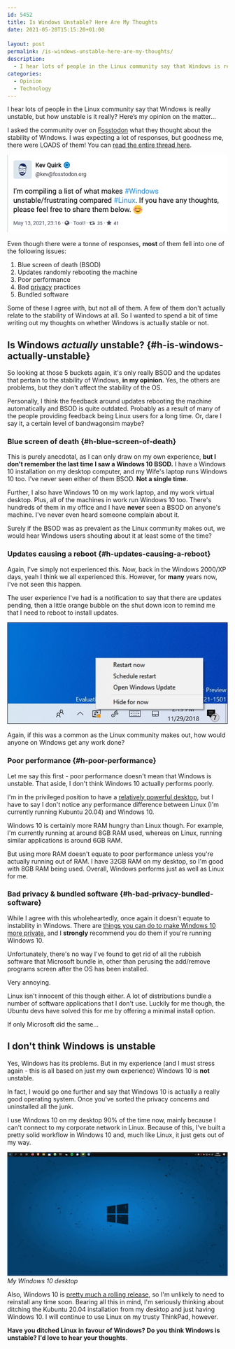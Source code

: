 ```yaml
---
id: 5452
title: Is Windows Unstable? Here Are My Thoughts
date: 2021-05-20T15:15:20+01:00

layout: post
permalink: /is-windows-unstable-here-are-my-thoughts/
description:
  - I hear lots of people in the Linux community say that Windows is really unstable, but how unstable is Windows really? I share my thoughts.
categories:
  - Opinion
  - Technology
---
```

<p class="medium">
  I hear lots of people in the Linux community say that Windows is really unstable, but how unstable is it really? Here&#8217;s my opinion on the matter&#8230;
</p>

I asked the community over on <a href="https://fosstodon.org" target="_blank" rel="noreferrer noopener">Fosstodon</a> what they thought about the stability of Windows. I was expecting a lot of responses, but goodness me, there were LOADS of them! You can <a href="https://fosstodon.org/@kev/106230198389675398" target="_blank" rel="noreferrer noopener">read the entire thread here</a>.

![](/assets/images/windows-stability-toot.png)

Even though there were a tonne of responses, **most** of them fell into one of the following issues:

  1. Blue screen of death (BSOD)
  2. Updates randomly rebooting the machine
  3. Poor performance
  4. Bad <a href="/category/privacy" target="_blank" rel="noreferrer noopener">privacy</a> practices
  5. Bundled software

Some of these I agree with, but not all of them. A few of them don't actually relate to the stability of Windows at all. So I wanted to spend a bit of time writing out my thoughts on whether Windows is actually stable or not.

## Is Windows _actually_ unstable? {#h-is-windows-actually-unstable}

So looking at those 5 buckets again, it's only really BSOD and the updates that pertain to the stability of Windows, **in my opinion**. Yes, the others are problems, but they don't affect the stability of the OS.

Personally, I think the feedback around updates rebooting the machine automatically and BSOD is quite outdated. Probably as a result of many of the people providing feedback being Linux users for a long time. Or, dare I say it, a certain level of bandwagonsim maybe?

### Blue screen of death {#h-blue-screen-of-death}

This is purely anecdotal, as I can only draw on my own experience, **but I don't remember the last time I saw a Windows 10 BSOD.** I have a Windows 10 installation on my desktop computer, and my Wife's laptop runs Windows 10 too. I've never seen either of them BSOD. **Not a single time.**

Further, I also have Windows 10 on my work laptop, and my work virtual desktop. Plus, all of the machines in work run Windows 10 too. There's hundreds of them in my office and I have **never** seen a BSOD on anyone's machine. I've never even heard someone complain about it.

<p class="medium">
  Surely if the BSOD was as prevalent as the Linux community makes out, we would hear Windows users shouting about it at least some of the time?
</p>

### Updates causing a reboot {#h-updates-causing-a-reboot}

Again, I've simply not experienced this. Now, back in the Windows 2000/XP days, yeah I think we all experienced this. However, for **many** years now, I've not seen this happen.

The user experience I've had is a notification to say that there are updates pending, then a little orange bubble on the shut down icon to remind me that I need to reboot to install updates.

![](/assets/images/windows-update-notification.jpg)

Again, if this was a common as the Linux community makes out, how would anyone on Windows get any work done?

### Poor performance {#h-poor-performance}

Let me say this first - poor performance doesn't mean that Windows is unstable. That aside, I don't think Windows 10 actually performs poorly.

I'm in the privileged position to have a <a href="/upgrading-my-desktop-pc/" target="_blank" rel="noreferrer noopener">relatively powerful desktop</a>, but I have to say I don't notice any performance difference between Linux (I'm currently running Kubuntu 20.04) and Windows 10.

Windows 10 is certainly more RAM hungry than Linux though. For example, I'm currently running at around 8GB RAM used, whereas on Linux, running similar applications is around 6GB RAM.

But using more RAM doesn't equate to poor performance unless you're actually running out of RAM. I have 32GB RAM on my desktop, so I'm good with 8GB RAM being used. Overall, Windows performs just as well as Linux for me.

### Bad privacy & bundled software {#h-bad-privacy-bundled-software}

While I agree with this wholeheartedly, once again it doesn't equate to instability in Windows. There are <a href="https://pixelprivacy.com/resources/windows-privacy-settings/" target="_blank" rel="noreferrer noopener">things you can do to make Windows 10 more private</a>, and I **strongly** recommend you do them if you're running Windows 10.

Unfortunately, there's no way I've found to get rid of all the rubbish software that Microsoft bundle in, other than perusing the add/remove programs screen after the OS has been installed.

Very annoying.

Linux isn't innocent of this though either. A lot of distributions bundle a number of software applications that I don't use. Luckily for me though, the Ubuntu devs have solved this for me by offering a minimal install option.

If only Microsoft did the same&#8230;

## I don't think Windows is unstable

Yes, Windows has its problems. But in my experience (and I must stress again - this is all based on just my own experience) Windows 10 is **not** unstable.

In fact, I would go one further and say that Windows 10 is actually a really good operating system. Once you've sorted the privacy concerns and uninstalled all the junk.

I use Windows 10 on my desktop 90% of the time now, mainly because I can't connect to my corporate network in Linux. Because of this, I've built a pretty solid workflow in Windows 10 and, much like Linux, it just gets out of my way.

![](/assets/images/my-windows-10-desktop.webp)
*My Windows 10 desktop*

Also, Windows 10 is <a href="https://www.theverge.com/2015/5/7/8568473/windows-10-last-version-of-windows" target="_blank" rel="noreferrer noopener">pretty much a rolling release</a>, so I'm unlikely to need to reinstall any time soon. Bearing all this in mind, I'm seriously thinking about ditching the Kubuntu 20.04 installation from my desktop and just having Windows 10. I will continue to use Linux on my trusty ThinkPad, however.

**Have you ditched Linux in favour of Windows? Do you think Windows is unstable? I'd love to hear your thoughts**.
